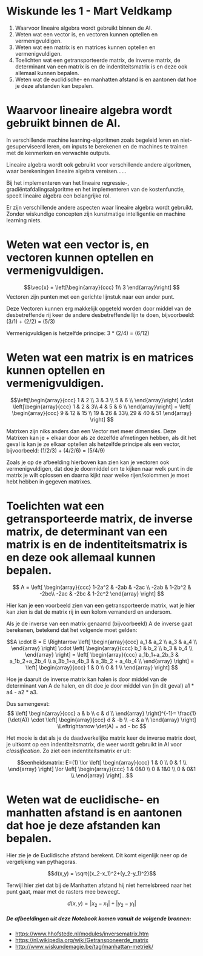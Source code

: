 # Wiskunde les 1 - Mart Veldkamp

1. Waarvoor lineaire algebra wordt gebruikt binnen de AI.
2. Weten wat een vector is, en vectoren kunnen optellen en vermenigvuldigen.
3. Weten wat een matrix is en matrices kunnen optellen en vermenigvuldigen.
4. Toelichten wat een getransporteerde matrix, de inverse matrix, de determinant van een matrix is en de indentiteitsmatrix is en deze ook allemaal kunnen bepalen.
5. Weten wat de euclidische- en manhatten afstand is en aantonen dat hoe je deze afstanden kan bepalen.

# Waarvoor lineaire algebra wordt gebruikt binnen de AI.
In verschillende machine learning-algoritmen zoals begeleid leren en niet-gesuperviseerd leren, om inputs te berekenen en de machines te trainen met de kenmerken en verwachte outputs.

Lineaire algebra wordt ook gebruikt voor verschillende andere algoritmen, waar berekeningen lineaire algebra vereisen……

Bij het implementeren van het lineaire regressie-, gradiëntafdalingsalgoritme en het implementeren van de kostenfunctie, speelt lineaire algebra een belangrijke rol.

Er zijn verschillende andere aspecten waar lineaire algebra wordt gebruikt. Zonder wiskundige concepten zijn kunstmatige intelligentie en machine learning niets.

# Weten wat een vector is, en vectoren kunnen optellen en vermenigvuldigen.

$$\vec{x} = \left[\begin{array}{ccc}
                    1\\
                    3
                    \end{array}\right]
                    $$ 
Vectoren zijn punten met een gerichte lijnstuk naar een ander punt.

Deze Vectoren kunnen erg makkelijk opgeteld worden door middel van de desbetreffende rij keer de andere desbetreffende lijn te doen, 
bijvoorbeeld: (3/1) + (2/2) = (5/3)

Vermenigvuldigen is hetzelfde principe: 3 * (2/4) = (6/12)

# Weten wat een matrix is en matrices kunnen optellen en vermenigvuldigen.

$$\left[\begin{array}{ccc}
        1 & 2 \\
        3 & 3 \\
        5 & 6 \\
        \end{array}\right] \cdot 
    \left[\begin{array}{ccc}
        1 & 2 & 3\\
        4 & 5 & 6 \\
        \end{array}\right] =
    \left[
        \begin{array}{ccc}
        9 & 12 & 15 \\
        19 & 26 & 33\\
        29 & 40 & 51
        \end{array}
        \right]
        $$ 

Matrixen zijn niks anders dan een Vector met meer dimensies. Deze Matrixen kan je + elkaar door als ze dezelfde afmetingen hebben, als dit het geval is kan je ze elkaar optellen als hetzelfde principe als een vector, bijvoorbeeld: (1/2/3) + (4/2/6) = (5/4/9)

Zoals je op de afbeelding hierboven kan zien kan je vectoren ook vermenigvuldigen, dat doe je doormiddel om te kijken naar welk punt in de matrix je wilt oplossen en daarna kijkt naar welke rijen/kolommen je moet hebt hebben in gegeven matrixes.

# Toelichten wat een getransporteerde matrix, de inverse matrix, de determinant van een matrix is en de indentiteitsmatrix is en deze ook allemaal kunnen bepalen.

$$ A = \left[
\begin{array}{ccc}
1-2a^2 & -2ab & -2ac \\
-2ab & 1-2b^2 & -2bc\\
-2ac & -2bc & 1-2c^2
\end{array}
\right]
$$

Hier kan je een voorbeeld zien van een getransporteerde matrix, wat je hier kan zien is dat de matrix rij in een kolom verranderd en andersom.

Als je de inverse van een matrix genaamd (bijvoorbeeld) A de inverse gaat berekenen, betekend dat het volgende moet gelden:

$$A \cdot B = E \Rightarrow 
\left[
    \begin{array}{ccc}
        a_1 & a_2 \\
        a_3 & a_4 \\
    \end{array}
\right] \cdot
\left[
    \begin{array}{ccc}
        b_1 & b_2 \\
        b_3 & b_4 \\
    \end{array}
\right] = 
\left[
\begin{array}{ccc}
a_1b_1+a_2b_3 & a_1b_2+a_2b_4 \\
a_3b_1+a_4b_3 & a_3b_2 + a_4b_4 \\
\end{array}
\right] = 
\left[
    \begin{array}{ccc}
        1 & 0 \\
        0 & 1 \\
    \end{array}
\right]
$$

Hoe je daaruit de inverse matrix kan halen is door middel van de determinant van A de halen, en dit doe je door middel van (in dit geval) a1 * a4 - a2 * a3.

Dus samengevat:
$$
\left[
    \begin{array}{ccc}
        a & b \\
        c & d \\
    \end{array}
\right]^{-1}= \frac{1}{\det(A)} \cdot
\left[
    \begin{array}{ccc}
        d & -b \\
        -c & a \\
    \end{array} 
\right] \Leftrightarrow \det(A) = ad - bc
$$

Het mooie is dat als je de daadwerkelijke matrix keer de inverse matrix doet, je uitkomt op een indentiteitsmatrix, die weer wordt gebruikt in AI voor *classification*. Zo ziet een indentiteitsmatrix er uit:

$$eenheidsmatrix: E=(1) \lor
\left[
    \begin{array}{ccc}
        1 & 0 \\
        0 & 1 \\
    \end{array} 
\right] \lor
\left[
    \begin{array}{ccc}
        1 & 0&0 \\
        0 & 1&0 \\
        0 & 0&1 \\
    \end{array} 
\right]...$$
# Weten wat de euclidische- en manhatten afstand is en aantonen dat hoe je deze afstanden kan bepalen.

Hier zie je de Euclidische afstand berekent. Dit komt eigenlijk neer op de vergelijking van pythagoras.

$$d(x,y) = \sqrt{(x_2-x_1)^2+(y_2-y_1)^2}$$

Terwijl hier ziet dat bij de Manhatten afstand hij niet hemelsbreed naar het punt gaat, maar met de rasters mee beweegt.

$$d(x,y) = |x_2-x_1|+|y_2-y_1|$$

##### De afbeeldingen uit deze Notebook komen vanuit de volgende bronnen:

- https://www.hhofstede.nl/modules/inversematrix.htm
- https://nl.wikipedia.org/wiki/Getransponeerde_matrix
- http://www.wiskundemagie.be/tag/manhattan-metriek/